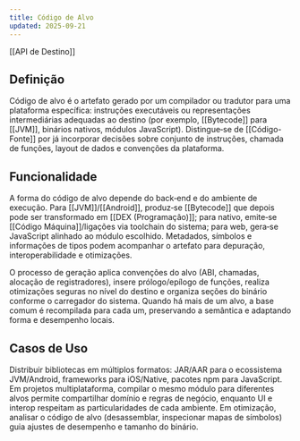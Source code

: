 ```yaml
---
title: Código de Alvo
updated: 2025-09-21
---
```

[[API de Destino]]
## Definição

Código de alvo é o artefato gerado por um compilador ou tradutor para uma plataforma específica: instruções executáveis ou representações intermediárias adequadas ao destino (por exemplo, [[Bytecode]] para [[JVM]], binários nativos, módulos JavaScript). Distingue‑se de [[Código-Fonte]] por já incorporar decisões sobre conjunto de instruções, chamada de funções, layout de dados e convenções da plataforma.

## Funcionalidade

A forma do código de alvo depende do back‑end e do ambiente de execução. Para [[JVM]]/[[Android]], produz‑se [[Bytecode]] que depois pode ser transformado em [[DEX (Programação)]]; para nativo, emite‑se [[Código Máquina]]/ligações via toolchain do sistema; para web, gera‑se JavaScript alinhado ao módulo escolhido. Metadados, símbolos e informações de tipos podem acompanhar o artefato para depuração, interoperabilidade e otimizações.

O processo de geração aplica convenções do alvo (ABI, chamadas, alocação de registradores), insere prólogo/epílogo de funções, realiza otimizações seguras no nível do destino e organiza seções do binário conforme o carregador do sistema. Quando há mais de um alvo, a base comum é recompilada para cada um, preservando a semântica e adaptando forma e desempenho locais.

## Casos de Uso

Distribuir bibliotecas em múltiplos formatos: JAR/AAR para o ecossistema JVM/Android, frameworks para iOS/Native, pacotes npm para JavaScript. Em projetos multiplataforma, compilar o mesmo módulo para diferentes alvos permite compartilhar domínio e regras de negócio, enquanto UI e interop respeitam as particularidades de cada ambiente. Em otimização, analisar o código de alvo (desassemblar, inspecionar mapas de símbolos) guia ajustes de desempenho e tamanho do binário.

